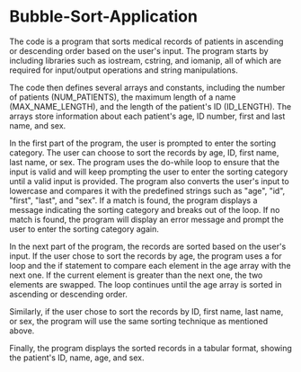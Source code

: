# Bubble-Sort-Application

The code is a program that sorts medical records of patients in ascending or descending order based on the user's input. The program starts by including libraries such as iostream, cstring, and iomanip, all of which are required for input/output operations and string manipulations.

The code then defines several arrays and constants, including the number of patients (NUM_PATIENTS), the maximum length of a name (MAX_NAME_LENGTH), and the length of the patient's ID (ID_LENGTH). The arrays store information about each patient's age, ID number, first and last name, and sex.

In the first part of the program, the user is prompted to enter the sorting category. The user can choose to sort the records by age, ID, first name, last name, or sex. The program uses the do-while loop to ensure that the input is valid and will keep prompting the user to enter the sorting category until a valid input is provided. The program also converts the user's input to lowercase and compares it with the predefined strings such as "age", "id", "first", "last", and "sex". If a match is found, the program displays a message indicating the sorting category and breaks out of the loop. If no match is found, the program will display an error message and prompt the user to enter the sorting category again.

In the next part of the program, the records are sorted based on the user's input. If the user chose to sort the records by age, the program uses a for loop and the if statement to compare each element in the age array with the next one. If the current element is greater than the next one, the two elements are swapped. The loop continues until the age array is sorted in ascending or descending order.

Similarly, if the user chose to sort the records by ID, first name, last name, or sex, the program will use the same sorting technique as mentioned above.

Finally, the program displays the sorted records in a tabular format, showing the patient's ID, name, age, and sex.
